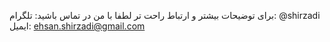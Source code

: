 برای توضیحات بیشتر و ارتباط راحت تر لطفا با من در تماس باشید:
تلگرام:‌ @shirzadi
ایمیل:  ehsan.shirzadi@gmail.com
